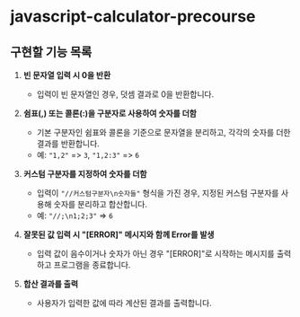 # javascript-calculator-precourse

## 구현할 기능 목록

1. **빈 문자열 입력 시 0을 반환**
   - 입력이 빈 문자열인 경우, 덧셈 결과로 0을 반환합니다.


2. **쉼표(,) 또는 콜론(:)을 구분자로 사용하여 숫자를 더함**
   - 기본 구분자인 쉼표와 콜론을 기준으로 문자열을 분리하고, 각각의 숫자를 더한 결과를 반환합니다.
   - 예: `"1,2"` => `3`, `"1,2:3"` => `6`


3. **커스텀 구분자를 지정하여 숫자를 더함**
    - 입력이 `"//커스텀구분자\n숫자들"` 형식을 가진 경우, 지정된 커스텀 구분자를 사용해 숫자를 분리하고 합산합니다.
    - 예: `"//;\n1;2;3"` => `6`


4. **잘못된 값 입력 시 "[ERROR]" 메시지와 함께 Error를 발생**
    - 입력 값이 음수이거나 숫자가 아닌 경우 "[ERROR]"로 시작하는 메시지를 출력하고 프로그램을 종료합니다.


5. **합산 결과를 출력**
    - 사용자가 입력한 값에 따라 계산된 결과를 출력합니다.